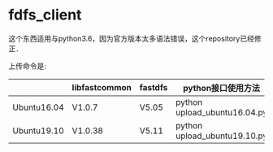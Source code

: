 # fdfs_client
这个东西适用与python3.6，因为官方版本太多语法错误，这个repository已经修正．


上传命令是:

 |  |libfastcommon|fastdfs |python接口使用方法
-|-|-|-
Ubuntu16.04|V1.0.7|V5.05|python upload_ubuntu16.04.py
Ubuntu19.10|V1.0.38|V5.11|python upload_ubuntu19.10.py



